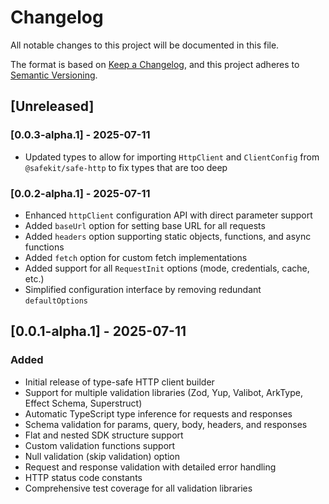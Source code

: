 # Changelog

All notable changes to this project will be documented in this file.

The format is based on [Keep a Changelog](https://keepachangelog.com/en/1.0.0/),
and this project adheres to [Semantic Versioning](https://semver.org/spec/v2.0.0.html).

## [Unreleased]

### [0.0.3-alpha.1] - 2025-07-11
- Updated types to allow for importing `HttpClient` and `ClientConfig` from `@safekit/safe-http` to fix types that are too deep

### [0.0.2-alpha.1] - 2025-07-11
- Enhanced `httpClient` configuration API with direct parameter support
- Added `baseUrl` option for setting base URL for all requests
- Added `headers` option supporting static objects, functions, and async functions
- Added `fetch` option for custom fetch implementations
- Added support for all `RequestInit` options (mode, credentials, cache, etc.)
- Simplified configuration interface by removing redundant `defaultOptions`

## [0.0.1-alpha.1] - 2025-07-11

### Added
- Initial release of type-safe HTTP client builder
- Support for multiple validation libraries (Zod, Yup, Valibot, ArkType, Effect Schema, Superstruct)
- Automatic TypeScript type inference for requests and responses
- Schema validation for params, query, body, headers, and responses
- Flat and nested SDK structure support
- Custom validation functions support
- Null validation (skip validation) option
- Request and response validation with detailed error handling
- HTTP status code constants
- Comprehensive test coverage for all validation libraries

